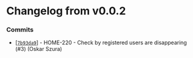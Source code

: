 # Changelog from v0.0.2
### Commits
* [[`7b93da9`](http://github.com/smarthome-server/smarthome-kubernetes/commit/7b93da992c41c0c13724e8c14e3c8e357af9ef8f)] - HOME-220 - Check by registered users are disappearing (#3) (Oskar Szura)